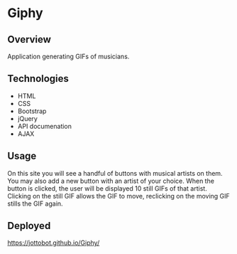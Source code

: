 # Giphy

## Overview
Application generating GIFs of musicians.

## Technologies
* HTML
* CSS
* Bootstrap
* jQuery
* API documenation
* AJAX

## Usage
On this site you will see a handful of buttons with musical artists on them. You may also add a new button with an artist of your choice. When the button is clicked, the user will be displayed 10 still GIFs of that artist. Clicking on the still GIF allows the GIF to move, reclicking on the moving GIF stills the GIF again.

## Deployed 
https://jottobot.github.io/Giphy/
